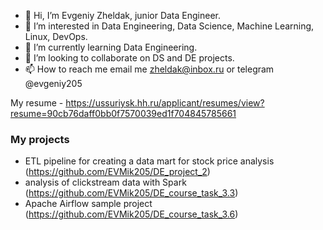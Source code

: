- 👋 Hi, I’m Evgeniy Zheldak, junior Data Engineer.
- 👀 I’m interested in Data Engineering, Data Science, Machine Learning, Linux, DevOps.
- 🌱 I’m currently learning Data Engineering.
- 💞️ I’m looking to collaborate on DS and DE projects.
- 📫 How to reach me email me zheldak@inbox.ru or telegram @evgeniy205

My resume - https://ussuriysk.hh.ru/applicant/resumes/view?resume=90cb76daff0bb0f7570039ed1f704845785661

### My projects
* ETL pipeline for creating a data mart for stock price analysis (https://github.com/EVMik205/DE_project_2)
* analysis of clickstream data with Spark (https://github.com/EVMik205/DE_course_task_3.3)
* Apache Airflow sample project (https://github.com/EVMik205/DE_course_task_3.6)

<!---
EVMik205/EVMik205 is a ✨ special ✨ repository because its `README.md` (this file) appears on your GitHub profile.
You can click the Preview link to take a look at your changes.
--->
